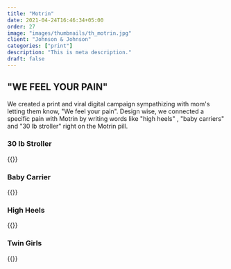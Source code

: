 ```yaml
---
title: "Motrin"
date: 2021-04-24T16:46:34+05:00
order: 27
image: "images/thumbnails/th_motrin.jpg"
client: "Johnson & Johnson"
categories: ["print"]
description: "This is meta description."
draft: false
---
```


## "WE FEEL YOUR PAIN"

We created a print and viral digital campaign sympathizing with mom's letting them know, "We feel your pain". Design wise, we connected a specific pain with Motrin by writing words like  "high heels" , "baby carriers"  and "30 lb stroller" right on the Motrin pill.

### 30 lb Stroller
{{<img-responsive src="/images/portfolio/motrin/Poop.jpg" size="75">}}

### Baby Carrier
{{<img-responsive src="/images/portfolio/motrin/Motrin%20Spreads%207%2023%2008_Page_1.jpg">}}

### High Heels
{{<img-responsive src="/images/portfolio/motrin/HighHeels.jpg" size="75">}}

### Twin Girls
{{<img-responsive src="/images/portfolio/motrin/Motrin%20Spreads%207%2023%2008_Page_3.jpg">}}

